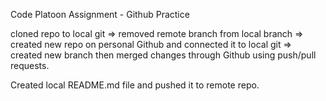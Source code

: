 Code Platoon Assignment - Github Practice

cloned repo to local git => removed remote branch from local branch => created new repo on personal Github and connected it to local git => created new branch then merged changes through Github using push/pull requests. 

Created local README.md file and pushed it to remote repo. 
